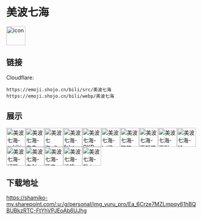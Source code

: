 # 美波七海
<img src="https://emoji.shojo.cn/bili/src/美波七海/icon.png" width="50" height="50" alt="icon">

## 链接
Cloudflare:
```
https://emoji.shojo.cn/bili/src/美波七海
https://emoji.shojo.cn/bili/webp/美波七海
```
## 展示
<img src="https://emoji.shojo.cn/bili/src/美波七海/美波七海-sukiki.png" width="50" height="50" alt="美波七海-sukiki"><img src="https://emoji.shojo.cn/bili/src/美波七海/美波七海-突击.png" width="50" height="50" alt="美波七海-突击"><img src="https://emoji.shojo.cn/bili/src/美波七海/美波七海-？？？.png" width="50" height="50" alt="美波七海-？？？"><img src="https://emoji.shojo.cn/bili/src/美波七海/美波七海-fake.png" width="50" height="50" alt="美波七海-fake"><img src="https://emoji.shojo.cn/bili/src/美波七海/美波七海-GKD.png" width="50" height="50" alt="美波七海-GKD"><img src="https://emoji.shojo.cn/bili/src/美波七海/美波七海-lei了.png" width="50" height="50" alt="美波七海-lei了"><img src="https://emoji.shojo.cn/bili/src/美波七海/美波七海-笨笨.png" width="50" height="50" alt="美波七海-笨笨"><img src="https://emoji.shojo.cn/bili/src/美波七海/美波七海-不知道.png" width="50" height="50" alt="美波七海-不知道"><img src="https://emoji.shojo.cn/bili/src/美波七海/美波七海-果咩.png" width="50" height="50" alt="美波七海-果咩"><img src="https://emoji.shojo.cn/bili/src/美波七海/美波七海-哈.png" width="50" height="50" alt="美波七海-哈"><img src="https://emoji.shojo.cn/bili/src/美波七海/美波七海-好耶.png" width="50" height="50" alt="美波七海-好耶"><img src="https://emoji.shojo.cn/bili/src/美波七海/美波七海-击剑.png" width="50" height="50" alt="美波七海-击剑"><img src="https://emoji.shojo.cn/bili/src/美波七海/美波七海-确实.png" width="50" height="50" alt="美波七海-确实"><img src="https://emoji.shojo.cn/bili/src/美波七海/美波七海-投降.png" width="50" height="50" alt="美波七海-投降"><img src="https://emoji.shojo.cn/bili/src/美波七海/美波七海-我！.png" width="50" height="50" alt="美波七海-我！">

## 下载地址

https://shamiko-my.sharepoint.com/:u:/g/personal/img_yuru_pro/Ea_6Crze7MZLmpqy61hBQBUBkzRTC-FtYhVPJEoAb6UJhg